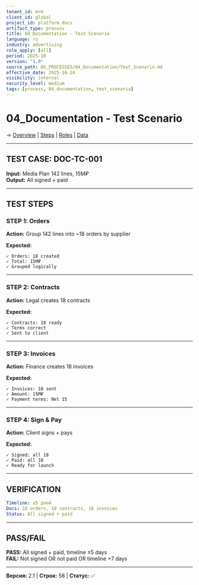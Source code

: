 ```yaml
---
tenant_id: mrm
client_id: global
project_id: platform_docs
artifact_type: process
title: 04_Documentation - Test Scenario
language: ru
industry: advertising
role_apply: [all]
period: 2025-10
version: "1.0"
source_path: 05_PROCESSES/04_Documentation/Test_Scenario.md
effective_date: 2025-10-24
visibility: internal
security_level: medium
tags: [process, 04_documentation, test_scenario]
---
```


# 04_Documentation - Test Scenario

→ [Overview](./Overview.md) | [Steps](./Process_Steps.md) | [Roles](./Roles_Responsibilities.md) | [Data](./Data_IO.md)

---

## TEST CASE: DOC-TC-001

**Input:** Media Plan 142 lines, 15M₽  
**Output:** All signed + paid

---

## TEST STEPS

### STEP 1: Orders

**Action:** Group 142 lines into ~18 orders by supplier

**Expected:**
```
✓ Orders: 18 created
✓ Total: 15M₽
✓ Grouped logically
```

---

### STEP 2: Contracts

**Action:** Legal creates 18 contracts

**Expected:**
```
✓ Contracts: 18 ready
✓ Terms correct
✓ Sent to client
```

---

### STEP 3: Invoices

**Action:** Finance creates 18 invoices

**Expected:**
```
✓ Invoices: 18 sent
✓ Amount: 15M₽
✓ Payment terms: Net 15
```

---

### STEP 4: Sign & Pay

**Action:** Client signs + pays

**Expected:**
```
✓ Signed: all 18
✓ Paid: all 18
✓ Ready for launch
```

---

## VERIFICATION

```yaml
Timeline: ≤5 дней
Docs: 18 orders, 18 contracts, 18 invoices
Status: All signed + paid
```

---

## PASS/FAIL

**PASS:** All signed + paid, timeline ≤5 days  
**FAIL:** Not signed OR not paid OR timeline >7 days

---

**Версия:** 2.1 | **Строк:** 58 | **Статус:** ✅


